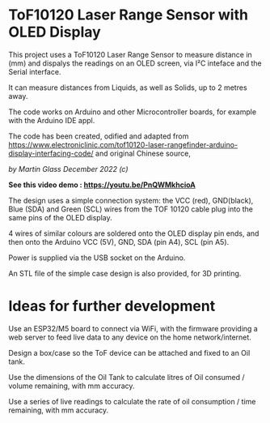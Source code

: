 <H1>ToF10120 Laser Range Sensor with OLED Display</H1>

This project uses a ToF10120 Laser Range Sensor to measure distance in (mm) and dispalys the readings on an OLED screen, via I²C inteface and the Serial interface.

It can measure distances from Liquids, as well as Solids, up to 2 metres away.

The code works on Arduino and other Microcontroller boards, for example with the Arduino IDE appl.

The code has been created, odified and adapted from https://www.electroniclinic.com/tof10120-laser-rangefinder-arduino-display-interfacing-code/ and original Chinese source,

<i>by Martin Glass December 2022 (c)</i>


<b>See this video demo : https://youtu.be/PnQWMkhcioA</b>

The design uses a simple connection system: the VCC (red), GND(black), Blue (SDA) and Green (SCL) wires from the TOF 10120 cable plug into the same pins of the OLED display. 

4 wires of similar colours are soldered onto the OLED display pin ends, and then onto the Arduino VCC (5V), GND, SDA (pin A4), SCL (pin A5).

Power is supplied via the USB socket on the Arduino.

An STL file of the simple case design is also provided, for 3D printing.



<H1>Ideas for further development</H1>

Use an ESP32/M5 board to connect via WiFi, with the firmware providing a web server to feed live data to any device on the home network/internet.

Design a box/case so the ToF device can be attached and fixed to an Oil tank.

Use the dimensions of the Oil Tank to calculate litres of Oil consumed / volume remaining, with mm accuracy.

Use a series of live readings to calculate the rate of oil consumption / time remaining, with mm accuracy.
